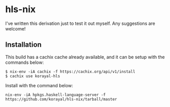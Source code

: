 # hls-nix

I've written this derivation just to test it out myself. Any suggestions are welcome!

## Installation

This build has a cachix cache already available, and it can be setup with the
commands below:

```
$ nix-env -iA cachix -f https://cachix.org/api/v1/install
$ cachix use korayal-hls
```

Install with the command below:

```
nix-env -iA hpkgs.haskell-language-server -f https://github.com/korayal/hls-nix/tarball/master
```
